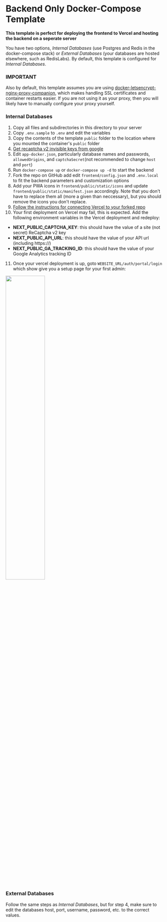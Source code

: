 # Backend Only Docker-Compose Template

**This template is perfect for deploying the frontend to Vercel and hosting the backend on a seperate server**

You have two options, *Internal Databases* (use Postgres and Redis in the docker-compose stack) or *External Databases* (your databases are hosted elsewhere, such as RedisLabs). By default, this template is configured for *Internal Databases*.

### IMPORTANT
Also by default, this template assumes you are using [docker-letsencrypt-nginx-proxy-companion](https://github.com/nginx-proxy/docker-letsencrypt-nginx-proxy-companion), which makes handling SSL certificates and container restarts easier. If you are not using it as your proxy, then you will likely have to manually configure your proxy yourself.

### Internal Databases
1. Copy all files and subdirectories in this directory to your server
2. Copy  `.env.sample` to `.env` and edit the variables
3. Copy the contents of the template `public` folder to the location where you mounted the container's `public` folder
4. [Get recaptcha v2 invisible keys from google](https://developers.google.com/recaptcha/intro)
5. Edit `app-docker.json`, particularly database names and passwords, `allowedOrigins`, and `captchaSecret`(not recommended to change `host` and `port`)
6. Run `docker-compose up` or `docker-compose up -d` to start the backend
7. Fork the repo on GitHub add edit `frontend/config.json` and `.env.local` to fit the backend parameters and customization options
8. Add your PWA icons in `frontend/public/static/icons` and update `frontend/public/static/manifest.json` accordingly. Note that you don't have to replace them all (more a given than neccessary), but you should remove the icons you don't replace.
9. [Follow the instructions for connecting Vercel to your forked repo](https://vercel.com/docs/v2/git-integrations/vercel-for-github#connecting-with-github)
10. Your first deployment on Vercel may fail, this is expected. Add the following environment variables in the Vercel deployment and redeploy:
   - <strong>NEXT_PUBLIC_CAPTCHA_KEY</strong>: this should have the value of a site (not secret) ReCaptcha v2 key
   - <strong>NEXT_PUBLIC_API_URL</strong>: this should have the value of your API url (including https://)
   - <strong>NEXT_PUBLIC_GA_TRACKING_ID</strong>: this should have the value of your Google Analytics tracking ID
11. Once your vercel deployment is up, goto `WEBSITE_URL/auth/portal/login` which show give you a setup page for your first admin:
<img src="https://i.imgur.com/OQil44L.png" width="50%" />

### External Databases
Follow the same steps as *Internal Databases*, but for step 4, make sure to edit the databases host, port, username, password, etc. to the correct values.
